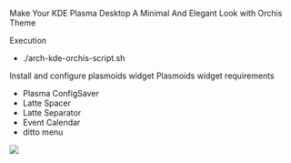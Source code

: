 Make Your KDE Plasma Desktop A Minimal And Elegant Look with Orchis Theme

Execution
- ./arch-kde-orchis-script.sh

Install and configure plasmoids widget
Plasmoids widget requirements
- Plasma ConfigSaver
- Latte Spacer
- Latte Separator
- Event Calendar
- ditto menu

[![](https://img.youtube.com/vi/zfOe1Kfb4WE/0.jpg)](https://www.youtube.com/watch?v=zfOe1Kfb4WE)
